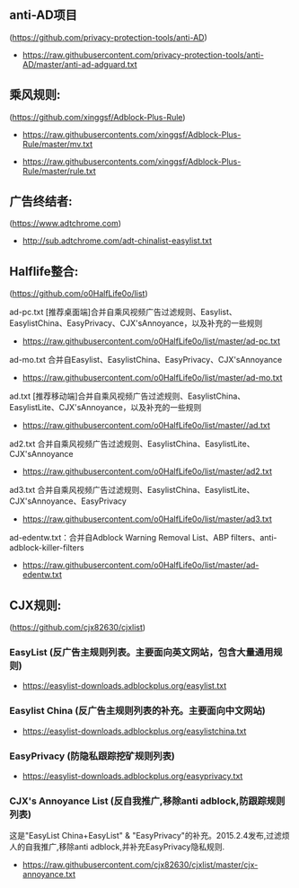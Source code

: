 
## anti-AD项目 
(https://github.com/privacy-protection-tools/anti-AD)

 + https://raw.githubusercontent.com/privacy-protection-tools/anti-AD/master/anti-ad-adguard.txt



## 乘风规则:
(https://github.com/xinggsf/Adblock-Plus-Rule) 

+ https://raw.githubusercontents.com/xinggsf/Adblock-Plus-Rule/master/mv.txt

+ https://raw.githubusercontents.com/xinggsf/Adblock-Plus-Rule/master/rule.txt

## 广告终结者:
(https://www.adtchrome.com)

+ http://sub.adtchrome.com/adt-chinalist-easylist.txt

## Halflife整合:
(https://github.com/o0HalfLife0o/list)

ad-pc.txt [推荐桌面端]合并自乘风视频广告过滤规则、Easylist、EasylistChina、EasyPrivacy、CJX'sAnnoyance，以及补充的一些规则
+ https://raw.githubusercontent.com/o0HalfLife0o/list/master/ad-pc.txt

ad-mo.txt 合并自Easylist、EasylistChina、EasyPrivacy、CJX'sAnnoyance
+ https://raw.githubusercontent.com/o0HalfLife0o/list/master/ad-mo.txt

ad.txt [推荐移动端]合并自乘风视频广告过滤规则、EasylistChina、EasylistLite、CJX'sAnnoyance，以及补充的一些规则
+ https://raw.githubusercontent.com/o0HalfLife0o/list/master//ad.txt

ad2.txt 合并自乘风视频广告过滤规则、EasylistChina、EasylistLite、CJX'sAnnoyance
+ https://raw.githubusercontent.com/o0HalfLife0o/list/master/ad2.txt

ad3.txt 合并自乘风视频广告过滤规则、EasylistChina、EasylistLite、CJX'sAnnoyance、EasyPrivacy
+ https://raw.githubusercontent.com/o0HalfLife0o/list/master/ad3.txt

ad-edentw.txt：合并自Adblock Warning Removal List、ABP filters、anti-adblock-killer-filters
+ https://raw.githubusercontent.com/o0HalfLife0o/list/master/ad-edentw.txt

## CJX规则: 
(https://github.com/cjx82630/cjxlist) 

### EasyList (反广告主规则列表。主要面向英文网站，包含大量通用规则)

+ https://easylist-downloads.adblockplus.org/easylist.txt

### Easylist China (反广告主规则列表的补充。主要面向中文网站)

+ https://easylist-downloads.adblockplus.org/easylistchina.txt

### EasyPrivacy (防隐私跟踪挖矿规则列表)

+ https://easylist-downloads.adblockplus.org/easyprivacy.txt

### CJX's Annoyance List (反自我推广,移除anti adblock,防跟踪规则列表)
这是"EasyList China+EasyList" & "EasyPrivacy"的补充。2015.2.4发布,过滤烦人的自我推广,移除anti adblock,并补充EasyPrivacy隐私规则.

+ https://raw.githubusercontent.com/cjx82630/cjxlist/master/cjx-annoyance.txt
